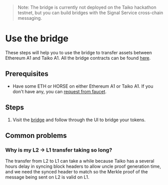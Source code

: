> Note: The bridge is currently not deployed on the Taiko hackathon testnet, but you can build bridges with the Signal Service cross-chain messaging.

# Use the bridge

These steps will help you to use the bridge to transfer assets between Ethereum A1 and Taiko A1. All the bridge contracts can be found [here](/docs/reference/contract-addresses).

## Prerequisites

- Have some ETH or HORSE on either Ethereum A1 or Taiko A1. If you don't have any, you can [request from faucet](/docs/testnet-guide/request-from-faucet).

## Steps

1. Visit the [bridge](https://bridge.a1.taiko.xyz/) and follow through the UI to bridge your tokens.

## Common problems

### Why is my L2 -> L1 transfer taking so long?

The transfer from L2 to L1 can take a while because Taiko has a several hours delay in syncing block headers to allow uncle proof generation time, and we need the synced header to match so the Merkle proof of the message being sent on L2 is valid on L1.
